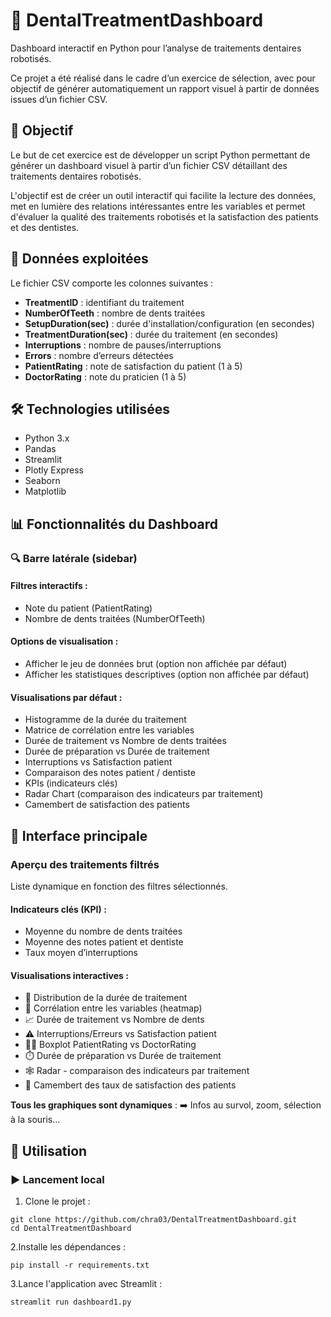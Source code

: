 # 🦷 DentalTreatmentDashboard

Dashboard interactif en Python pour l’analyse de traitements dentaires robotisés.

Ce projet a été réalisé dans le cadre d’un exercice de sélection, avec pour objectif de générer automatiquement un rapport visuel à partir de données issues d’un fichier CSV.

## 🎯 Objectif

Le but de cet exercice est de développer un script Python permettant de générer un dashboard visuel à partir d’un fichier CSV détaillant des traitements dentaires robotisés.

L'objectif est de créer un outil interactif qui facilite la lecture des données, met en lumière des relations intéressantes entre les variables et permet d'évaluer la qualité des traitements robotisés et la satisfaction des patients et des dentistes.

## 📁 Données exploitées

Le fichier CSV comporte les colonnes suivantes :

- **TreatmentID** : identifiant du traitement
- **NumberOfTeeth** : nombre de dents traitées
- **SetupDuration(sec)** : durée d'installation/configuration (en secondes)
- **TreatmentDuration(sec)** : durée du traitement (en secondes)
- **Interruptions** : nombre de pauses/interruptions
- **Errors** : nombre d’erreurs détectées
- **PatientRating** : note de satisfaction du patient (1 à 5)
- **DoctorRating** : note du praticien (1 à 5)

## 🛠️ Technologies utilisées

- Python 3.x
- Pandas
- Streamlit
- Plotly Express
- Seaborn
- Matplotlib

## 📊 Fonctionnalités du Dashboard

### 🔍 Barre latérale (sidebar)

#### Filtres interactifs :
- Note du patient (PatientRating)
- Nombre de dents traitées (NumberOfTeeth)

#### Options de visualisation :
- Afficher le jeu de données brut (option non affichée par défaut)
- Afficher les statistiques descriptives (option non affichée par défaut)

#### Visualisations par défaut :
- Histogramme de la durée du traitement
- Matrice de corrélation entre les variables
- Durée de traitement vs Nombre de dents traitées
- Durée de préparation vs Durée de traitement
- Interruptions vs Satisfaction patient
- Comparaison des notes patient / dentiste
- KPIs (indicateurs clés)
- Radar Chart (comparaison des indicateurs par traitement)
- Camembert de satisfaction des patients

## 🧠 Interface principale

### Aperçu des traitements filtrés

Liste dynamique en fonction des filtres sélectionnés.

#### Indicateurs clés (KPI) :
- Moyenne du nombre de dents traitées
- Moyenne des notes patient et dentiste
- Taux moyen d’interruptions

#### Visualisations interactives :
- 📌 Distribution de la durée de traitement
- 🔗 Corrélation entre les variables (heatmap)
- 📈 Durée de traitement vs Nombre de dents
- ⚠️ Interruptions/Erreurs vs Satisfaction patient
- 🧑‍⚕️ Boxplot PatientRating vs DoctorRating
- ⏱️ Durée de préparation vs Durée de traitement
- 🕸️ Radar - comparaison des indicateurs par traitement
- 🥧 Camembert des taux de satisfaction des patients

**Tous les graphiques sont dynamiques** :
➡️ Infos au survol, zoom, sélection à la souris...

## 🧪 Utilisation

### ▶️ Lancement local

1. Clone le projet :

```terminal
git clone https://github.com/chra03/DentalTreatmentDashboard.git
cd DentalTreatmentDashboard
```

2.Installe les dépendances :
```terminal
pip install -r requirements.txt
```

3.Lance l'application avec Streamlit :
```terminal
streamlit run dashboard1.py
```
